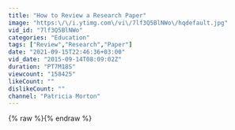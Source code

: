 ```yaml
---
title: "How to Review a Research Paper"
image: "https:\/\/i.ytimg.com\/vi\/7lf3Q5BlNWo\/hqdefault.jpg"
vid_id: "7lf3Q5BlNWo"
categories: "Education"
tags: ["Review","Research","Paper"]
date: "2021-09-15T22:46:36+03:00"
vid_date: "2015-09-14T08:09:02Z"
duration: "PT7M18S"
viewcount: "158425"
likeCount: ""
dislikeCount: ""
channel: "Patricia Morton"
---
```

{% raw %}{% endraw %}
